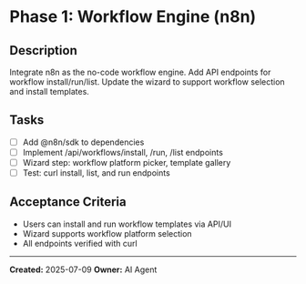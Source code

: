 # Phase 1: Workflow Engine (n8n)

## Description
Integrate n8n as the no-code workflow engine. Add API endpoints for workflow install/run/list. Update the wizard to support workflow selection and install templates.

## Tasks
- [ ] Add @n8n/sdk to dependencies
- [ ] Implement /api/workflows/install, /run, /list endpoints
- [ ] Wizard step: workflow platform picker, template gallery
- [ ] Test: curl install, list, and run endpoints

## Acceptance Criteria
- Users can install and run workflow templates via API/UI
- Wizard supports workflow platform selection
- All endpoints verified with curl

---

**Created:** 2025-07-09
**Owner:** AI Agent

